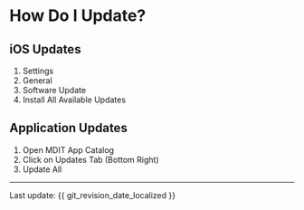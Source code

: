 # How Do I Update?

## iOS Updates

1. Settings
2. General
3. Software Update
4. Install All Available Updates

## Application Updates

1. Open MDIT App Catalog
2. Click on Updates Tab (Bottom Right)
3. Update All

---

Last update: {{ git_revision_date_localized }}

